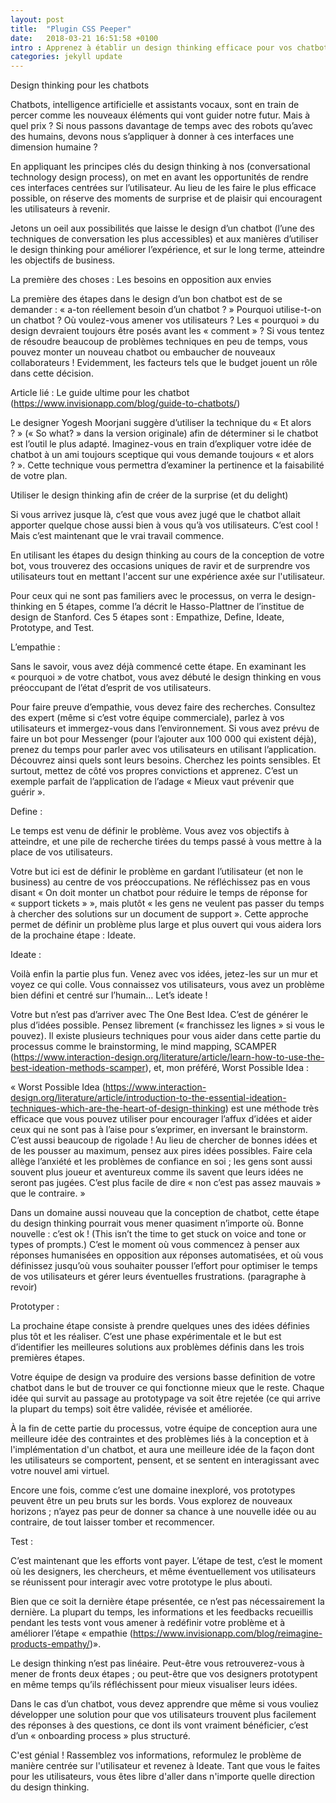 ```yaml
---
layout: post
title:  "Plugin CSS Peeper"
date:   2018-03-21 16:51:58 +0100
intro : Apprenez à établir un design thinking efficace pour vos chatbots.
categories: jekyll update
---
```

Design thinking pour les chatbots

Chatbots, intelligence artificielle et assistants vocaux, sont en train de percer comme les nouveaux éléments qui vont guider notre futur. Mais à quel prix ? Si nous passons davantage de temps avec des robots qu’avec des humains, devons nous s’appliquer à donner à ces interfaces une dimension humaine ?

En appliquant les principes clés du design thinking à nos (conversational technology design process), on met en avant les opportunités de rendre ces interfaces centrées sur l’utilisateur. Au lieu de les faire le plus efficace possible, on réserve des moments de surprise et de plaisir qui encouragent les utilisateurs à revenir.

Jetons un oeil aux possibilités que laisse le design d’un chatbot (l’une des techniques de conversation les plus accessibles) et aux manières d’utiliser le design thinking pour améliorer l’expérience, et sur le long terme, atteindre les objectifs de business.

La première des choses : Les besoins en opposition aux envies

La première des étapes dans le design d’un bon chatbot est de se demander : « a-ton réellement besoin d’un chatbot ? »
Pourquoi utilise-t-on un chatbot ? Où voulez-vous amener vos utilisateurs ? Les « pourquoi » du design devraient toujours être posés avant les « comment » ? Si vous tentez de résoudre beaucoup de problèmes techniques en peu de temps, vous pouvez monter un nouveau chatbot ou embaucher de nouveaux collaborateurs ! Evidemment, les facteurs tels que le budget jouent un rôle dans cette décision.

Article lié : Le guide ultime pour les chatbot (https://www.invisionapp.com/blog/guide-to-chatbots/)

Le designer Yogesh Moorjani suggère d’utiliser la technique du « Et alors ? » (« So what? » dans la version originale) afin de déterminer si le chatbot est l’outil le plus adapté.
Imaginez-vous en train d’expliquer votre idée de chatbot à un ami toujours sceptique qui vous demande toujours « et alors ? ». Cette technique vous permettra d’examiner la pertinence et la faisabilité de votre plan.

Utiliser le design thinking afin de créer de la surprise (et du delight)

Si vous arrivez jusque là, c’est que vous avez jugé que le chatbot allait apporter quelque chose aussi bien à vous qu’à vos utilisateurs. C’est cool ! Mais c’est maintenant que le vrai travail commence.

En utilisant les étapes du design thinking au cours de la conception de votre bot, vous trouverez des occasions uniques de ravir et de surprendre vos utilisateurs tout en mettant l'accent sur une expérience axée sur l'utilisateur.

Pour ceux qui ne sont pas familiers avec le processus, on verra le design-thinking en 5 étapes, comme l’a décrit le Hasso-Plattner de l’institue de design de Stanford.
Ces 5 étapes sont : Empathize, Define, Ideate, Prototype, and Test.

L’empathie :

Sans le savoir, vous avez déjà commencé cette étape. En examinant les « pourquoi » de votre chatbot, vous avez débuté le design thinking en vous préoccupant de l’état d’esprit de vos utilisateurs.

Pour faire preuve d’empathie, vous devez faire des recherches. Consultez des expert (même si c’est votre équipe commerciale), parlez à vos utilisateurs et immergez-vous dans l’environnement. Si vous avez prévu de faire un bot pour Messenger (pour l’ajouter aux 100 000 qui existent déjà), prenez du temps pour parler avec vos utilisateurs en utilisant l’application. Découvrez ainsi quels sont leurs besoins. Cherchez les points sensibles. Et surtout, mettez de côté vos propres convictions et apprenez. C’est un exemple parfait de l’application de l’adage « Mieux vaut prévenir que guérir ».

Define :

Le temps est venu de définir le problème. Vous avez vos objectifs à atteindre, et une pile de recherche tirées du temps passé à vous mettre à la place de vos utilisateurs.

Votre but ici est de définir le problème en gardant l’utilisateur (et non le business) au centre de vos préoccupations. Ne réfléchissez pas en vous disant « On doit monter un chatbot pour réduire le temps de réponse for « support tickets » », mais plutôt « les gens ne veulent pas passer du temps à chercher des solutions sur un document de support ». Cette approche permet de définir un problème plus large et plus ouvert qui vous aidera lors de la prochaine étape : Ideate.

Ideate :

Voilà enfin la partie plus fun. Venez avec vos idées, jetez-les sur un mur et voyez ce qui colle. Vous connaissez vos utilisateurs, vous avez un problème bien défini et centré sur l’humain… Let’s ideate !

Votre but n’est pas d’arriver avec The One Best Idea. C’est de générer le plus d’idées possible. Pensez librement (« franchissez les lignes » si vous le pouvez). Il existe plusieurs techniques pour vous aider dans cette partie du processus comme le brainstorming, le mind mapping, SCAMPER (https://www.interaction-design.org/literature/article/learn-how-to-use-the-best-ideation-methods-scamper), et, mon préféré, Worst Possible Idea :

« Worst Possible Idea (https://www.interaction-design.org/literature/article/introduction-to-the-essential-ideation-techniques-which-are-the-heart-of-design-thinking) est une méthode très efficace que vous pouvez utiliser pour encourager l’affux d’idées et aider ceux qui ne sont pas à l’aise pour s’exprimer, en inversant le brainstorm. C’est aussi beaucoup de rigolade ! Au lieu de chercher de bonnes idées et de les pousser au maximum, pensez aux pires idées possibles. Faire cela allège l’anxiété et les problèmes de confiance en soi ; les gens sont aussi souvent plus joueur et aventureux comme ils savent que leurs idées ne seront pas jugées. C’est plus facile de dire « non c’est pas assez mauvais » que le contraire. »

Dans un domaine aussi nouveau que la conception de chatbot, cette étape du design thinking pourrait vous mener quasiment n’importe où. Bonne nouvelle : c’est ok ! (This isn’t the time to get stuck on voice and tone or types of prompts.) C’est le moment où vous commencez à penser aux réponses humanisées en opposition aux réponses automatisées, et où vous définissez jusqu’où vous souhaiter pousser l’effort pour optimiser le temps de vos utilisateurs et gérer leurs éventuelles frustrations. (paragraphe à revoir)

Prototyper :

La prochaine étape consiste à prendre quelques unes des idées définies plus tôt et les réaliser. C’est une phase expérimentale et le but est d’identifier les meilleures solutions aux problèmes définis dans les trois premières étapes.

Votre équipe de design va produire des versions basse definition de votre chatbot dans le but de trouver ce qui fonctionne mieux que le reste.
Chaque idée qui survit au passage au prototypage va soit être rejetée (ce qui arrive la plupart du temps) soit être validée, révisée et améliorée.

À la fin de cette partie du processus, votre équipe de conception aura une meilleure idée des contraintes et des problèmes liés à la conception et à l'implémentation d'un chatbot, et aura une meilleure idée de la façon dont les utilisateurs se comportent, pensent, et se sentent en interagissant avec votre nouvel ami virtuel.

Encore une fois, comme c’est une domaine inexploré, vos prototypes peuvent être un peu bruts sur les bords. Vous explorez de nouveaux horizons ; n’ayez pas peur de donner sa chance à une nouvelle idée ou au contraire, de tout laisser tomber et recommencer.

Test :

C’est maintenant que les efforts vont payer. L’étape de test, c’est le moment où les designers, les chercheurs, et même éventuellement vos utilisateurs se réunissent pour interagir avec votre prototype le plus abouti.

Bien que ce soit la dernière étape présentée, ce n’est pas nécessairement la dernière. La plupart du temps, les informations et les feedbacks recueillis pendant les tests vont vous amener à redéfinir votre problème et à améliorer l’étape « empathie (https://www.invisionapp.com/blog/reimagine-products-empathy/)».

Le design thinking n’est pas linéaire. Peut-être vous retrouverez-vous à mener de fronts deux étapes ; ou peut-être que vos designers prototypent en même temps qu’ils réfléchissent pour mieux visualiser leurs idées.

Dans le cas d’un chatbot, vous devez apprendre que même si vous vouliez développer une solution pour que vos utilisateurs trouvent plus facilement des réponses à des questions, ce dont ils vont vraiment bénéficier, c’est d’un « onboarding process » plus structuré.

C'est génial ! Rassemblez vos informations, reformulez le problème de manière centrée sur l'utilisateur et revenez à Ideate. Tant que vous le faites pour les utilisateurs, vous êtes libre d'aller dans n'importe quelle direction du design thinking.

